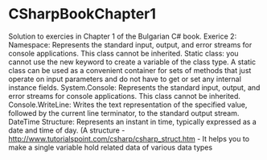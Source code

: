 # CSharpBookChapter1
Solution to exercies in Chapter 1 of the Bulgarian C# book.
Exerice 2: 
Namespace: Represents the standard input, output, and error streams for console applications. This class cannot be inherited.
Static class: you cannot use the new keyword to create a variable of the class type. A static class can be used as a convenient container for sets of methods that just operate on input parameters and do not have to get or set any internal instance fields.
System.Console: Represents the standard input, output, and error streams for console applications. This class cannot be inherited.
Console.WriteLine: Writes the text representation of the specified value, followed by the current line terminator, to the standard output stream.
DateTime Structure: Represents an instant in time, typically expressed as a date and time of day.
(A structure - http://www.tutorialspoint.com/csharp/csharp_struct.htm - It helps you to make a single variable hold related data of various data types
